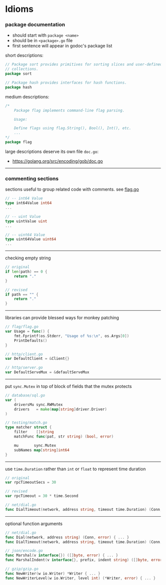 # Idioms

### package documentation

* should start with `package <name>`
* should be in `<package>.go` file
* first sentence will appear in godoc's package list

short descriptions:
```go
// Package sort provides primitives for sorting slices and user-defined
// collections.
package sort

// Package hash provides interfaces for hash functions.
package hash
```

medium descriptions:
```go
/*
	Package flag implements command-line flag parsing.

	Usage:

	Define flags using flag.String(), Bool(), Int(), etc.
	...
*/
package flag
```

large descriptions deserve its own file `doc.go`:
* <https://golang.org/src/encoding/gob/doc.go>

---

### commenting sections

sections useful to group related code with comments. see [flag.go](https://golang.org/src/flag/flag.go)

```go
// -- int64 Value
type int64Value int64
...

// -- uint Value
type uintValue uint
...

// -- uint64 Value
type uint64Value uint64
...
```

---

checking empty string

```go
// original
if len(path) == 0 {
	return "."
}

// revised
if path == "" {
	return "."
}
```

---

libraries can provide blessed ways for monkey patching

```go
// flag/flag.go
var Usage = func() {
    fmt.Fprintf(os.Stderr, "Usage of %s:\n", os.Args[0])
    PrintDefaults()
}

// http/client.go
var DefaultClient = &Client{}

// http/server.go
var DefaultServeMux = &defaultServeMux
```

---

put `sync.Mutex` in top of block of fields that the mutex protects

```go
// database/sql.go
var (
	driversMu sync.RWMutex
	drivers   = make(map[string]driver.Driver)
)

// testing/match.go
type matcher struct {
	filter    []string
	matchFunc func(pat, str string) (bool, error)

	mu       sync.Mutex
	subNames map[string]int64
}
```

---

use `time.Duration` rather than `int` or `float` to represent time duration

```go
// original
var rpcTimeoutSecs = 30

// revised
var rpcTimeout = 30 * time.Second
```

```go
// net/dial.go
func DialTimeout(network, address string, timeout time.Duration) (Conn, error) { ... }
```

---

optional function arguments

```go
// net/dial.go
func Dial(network, address string) (Conn, error) { ... }
func DialTimeout(network, address string, timeout time.Duration) (Conn, error) { ... }

// json/encode.go
func Marshal(v interface{}) ([]byte, error) { ... }
func MarshalIndent(v interface{}, prefix, indent string) ([]byte, error) { ... }

// gzip/gzip.go
func NewWriter(w io.Writer) *Writer { ... }
func NewWriterLevel(w io.Writer, level int) (*Writer, error) { ... }
```

